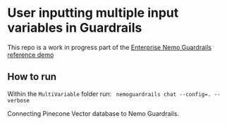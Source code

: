 # User inputting multiple input variables in Guardrails

This repo is a work in progress part of the [Enterprise Nemo Guardrails reference demo](https://docs.google.com/presentation/d/1TVUulF0PztqPd7Ise8S_hDlocyqIQ2lDjB716zL8HBI/edit#slide=id.g281eca29250_0_358)

## How to run

Within the `MultiVariable` folder run: ` nemoguardrails chat --config=. --verbose`

Connecting Pinecone Vector database to Nemo Guardrails.